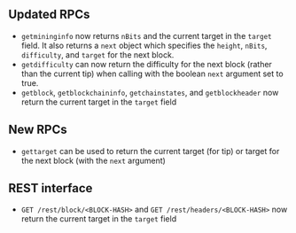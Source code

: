 Updated RPCs
---
- `getmininginfo` now returns `nBits` and the current target in the `target` field. It also returns a `next` object which specifies the `height`, `nBits`, `difficulty`, and `target` for the next block.
- `getdifficulty` can now return the difficulty for the next block (rather than the current tip) when calling with the boolean `next` argument set to true.
- `getblock`, `getblockchaininfo`, `getchainstates`, and `getblockheader` now return the current target in the `target` field

New RPCs
---
- `gettarget` can be used to return the current target (for tip) or target for the next block (with the `next` argument)

REST interface
---
- `GET /rest/block/<BLOCK-HASH>` and `GET /rest/headers/<BLOCK-HASH>` now return the current target in the `target` field
